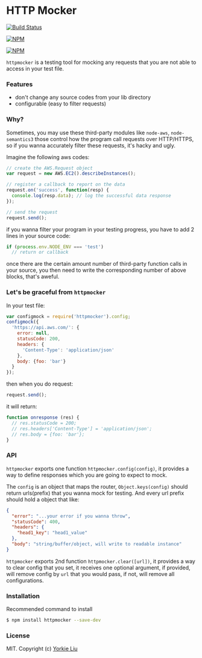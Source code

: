 
HTTP Mocker
===========================

[![Build Status](https://travis-ci.org/yorkie/node-httpmocker.svg)](https://travis-ci.org/yorkie/node-httpmocker)

[![NPM](https://nodei.co/npm/httpmocker.png?stars&downloads)](https://nodei.co/npm/httpmocker/)

[![NPM](https://nodei.co/npm-dl/httpmocker.png)](https://nodei.co/npm/httpmocker/)

`httpmocker` is a testing tool for mocking any requests that you are not able to access in your test file.

### Features

* don't change any source codes from your lib directory
* configurable (easy to filter requests)

### Why?

Sometimes, you may use these third-party modules like `node-aws`, `node-semantics3` those control how the program call requests over HTTP/HTTPS, so if you wanna accurately filter these requests, it's hacky and ugly.

Imagine the following aws codes:

```js
// create the AWS.Request object
var request = new AWS.EC2().describeInstances();

// register a callback to report on the data
request.on('success', function(resp) {
  console.log(resp.data); // log the successful data response
});

// send the request
request.send();
```

if you wanna filter your program in your testing progress, you have to add 2 lines in your source code:

```js
if (process.env.NODE_ENV === 'test')
  // return or callback
```

once there are the certain amount number of third-party function calls in your source, you then need to write the corresponding number of above blocks, that's aweful.

### Let's be graceful from `httpmocker`

In your test file:

```js
var configmock = require('httpmocker').config;
configmock({
  'https://api.aws.com/': {
    error: null,
    statusCode: 200,
    headers: {
      'Content-Type': 'application/json'
    },
    body: {foo: 'bar'}
  }
});
```

then when you do request:

```js
request.send();
```

it will return:

```js
function onresponse (res) {
  // res.statusCode = 200;
  // res.headers['Content-Type'] = 'application/json';
  // res.body = {foo: 'bar'};
}
```

### API

`httpmocker` exports one function `httpmocker.config(config)`, it provides a way to define responses which you are going to expect to mock.

The `config` is an object that maps the router, `Object.keys(config)` should return urls(prefix) that you wanna mock for testing. And every url prefix should hold a object that like:

```json
{
  "error": "...your error if you wanna throw",
  "statusCode": 400,
  "headers": {
    "head1_key": "head1_value"
  },
  "body": "string/buffer/object, will write to readable instance"
}
```

`httpmocker` exports 2nd function `httpmocker.clear([url])`, it provides a way to clear config that you set, it receives one optional argument, if provided, will remove config by `url` that you would pass, if not, will remove all configurations.

### Installation

Recommended command to install
```sh
$ npm install httpmocker --save-dev
```

### License

MIT. Copyright (c) [Yorkie Liu](https://github.com/yorkie)
